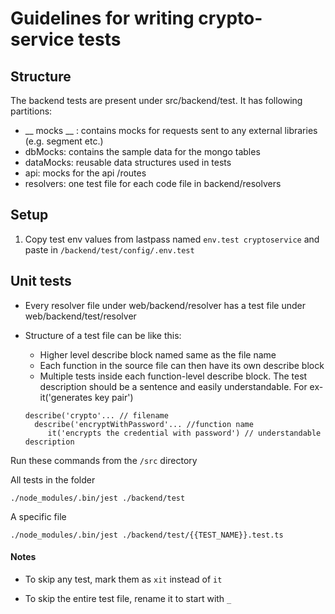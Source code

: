 # Guidelines for writing crypto-service tests

## Structure
  The backend tests are present under src/backend/test. It has following partitions:
  - __ mocks __ : contains mocks for requests sent to any external libraries (e.g. segment etc.)
  - dbMocks: contains the sample data for the mongo tables
  - dataMocks: reusable data structures used in tests
  - api: mocks for the api /routes
  - resolvers: one test file for each code file in backend/resolvers

## Setup
1. Copy test env values from lastpass named `env.test cryptoservice` and paste in `/backend/test/config/.env.test`

## Unit tests
* Every resolver file under web/backend/resolver has a test file under web/backend/test/resolver

* Structure of a test file can be like this:
  - Higher level describe block named same as the file name
  - Each function in the source file can then have its own describe block
  - Multiple tests inside each function-level describe block. The test description should be a sentence and easily understandable. For ex- it('generates key pair')

  ```
  describe('crypto'... // filename
    describe('encryptWithPassword'... //function name
       it('encrypts the credential with password') // understandable description
  ```

Run these commands from the `/src` directory

All tests in the folder

```
./node_modules/.bin/jest ./backend/test
```

A specific file

```
./node_modules/.bin/jest ./backend/test/{{TEST_NAME}}.test.ts
```

#### Notes
* To skip any test, mark them as `xit` instead of `it`

* To skip the entire test file, rename it to start with `_`
